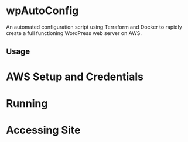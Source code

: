 # wpAutoConfig
An automated configuration script using Terraform and Docker to rapidly create a full functioning WordPress web server on AWS.

## Usage

# AWS Setup and Credentials

# Running

# Accessing Site


